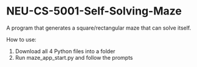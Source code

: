 # NEU-CS-5001-Self-Solving-Maze
A program that generates a square/rectangular maze that can solve itself.

How to use:
1. Download all 4 Python files into a folder
2. Run maze_app_start.py and follow the prompts
